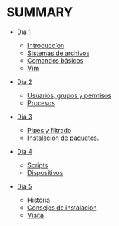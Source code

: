 # SUMMARY

- [Día 1]()
    - [Introduccíon](./dia_1/01_introducción.md)
    - [Sistemas de archivos](./dia_1/02_sistemas_archivos.md)
    - [Comandos básicos](./dia_1/03_comandos_basicos.md)
    - [Vim](./dia_1/04_vim.md)

- [Día 2]()
    - [Usuarios, grupos y permisos](./dia_2/05_usuarios_permisos.md)
    - [Procesos ](./dia_2/06_procesos.md)

- [Día 3]()
    - [Pipes y filtrado](./dia_3/07_pipes_filtrado.md)
    - [Instalación de paquetes.](./dia_3/08_instalacion.md)

- [Día 4]()
    - [Scripts](./dia_4/09_scripts.md)
    - [Dispositivos](./dia_4/10_dispositivos.md)

- [Día 5]()
    - [Historia](./dia_5/11_historia.md)
    - [Consejos de instalación](./dia_5/12_consejos.md)
    - [Visita]()
